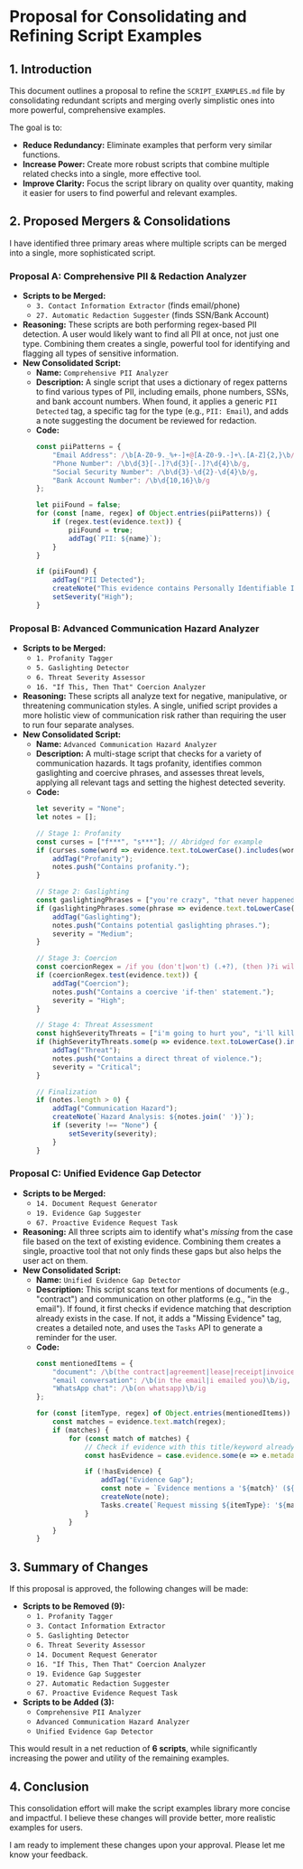 # Proposal for Consolidating and Refining Script Examples

## 1. Introduction

This document outlines a proposal to refine the `SCRIPT_EXAMPLES.md` file by consolidating redundant scripts and merging overly simplistic ones into more powerful, comprehensive examples.

The goal is to:
*   **Reduce Redundancy:** Eliminate examples that perform very similar functions.
*   **Increase Power:** Create more robust scripts that combine multiple related checks into a single, more effective tool.
*   **Improve Clarity:** Focus the script library on quality over quantity, making it easier for users to find powerful and relevant examples.

## 2. Proposed Mergers & Consolidations

I have identified three primary areas where multiple scripts can be merged into a single, more sophisticated script.

### Proposal A: Comprehensive PII & Redaction Analyzer

*   **Scripts to be Merged:**
    *   `3. Contact Information Extractor` (finds email/phone)
    *   `27. Automatic Redaction Suggester` (finds SSN/Bank Account)
*   **Reasoning:** These scripts are both performing regex-based PII detection. A user would likely want to find all PII at once, not just one type. Combining them creates a single, powerful tool for identifying and flagging all types of sensitive information.
*   **New Consolidated Script:**
    *   **Name:** `Comprehensive PII Analyzer`
    *   **Description:** A single script that uses a dictionary of regex patterns to find various types of PII, including emails, phone numbers, SSNs, and bank account numbers. When found, it applies a generic `PII Detected` tag, a specific tag for the type (e.g., `PII: Email`), and adds a note suggesting the document be reviewed for redaction.
    *   **Code:**
        ```javascript
        const piiPatterns = {
            "Email Address": /\b[A-Z0-9._%+-]+@[A-Z0-9.-]+\.[A-Z]{2,}\b/gi,
            "Phone Number": /\b\d{3}[-.]?\d{3}[-.]?\d{4}\b/g,
            "Social Security Number": /\b\d{3}-\d{2}-\d{4}\b/g,
            "Bank Account Number": /\b\d{10,16}\b/g
        };

        let piiFound = false;
        for (const [name, regex] of Object.entries(piiPatterns)) {
            if (regex.test(evidence.text)) {
                piiFound = true;
                addTag(`PII: ${name}`);
            }
        }

        if (piiFound) {
            addTag("PII Detected");
            createNote("This evidence contains Personally Identifiable Information. Review for redaction before sharing.");
            setSeverity("High");
        }
        ```

### Proposal B: Advanced Communication Hazard Analyzer

*   **Scripts to be Merged:**
    *   `1. Profanity Tagger`
    *   `5. Gaslighting Detector`
    *   `6. Threat Severity Assessor`
    *   `16. "If This, Then That" Coercion Analyzer`
*   **Reasoning:** These scripts all analyze text for negative, manipulative, or threatening communication styles. A single, unified script provides a more holistic view of communication risk rather than requiring the user to run four separate analyses.
*   **New Consolidated Script:**
    *   **Name:** `Advanced Communication Hazard Analyzer`
    *   **Description:** A multi-stage script that checks for a variety of communication hazards. It tags profanity, identifies common gaslighting and coercive phrases, and assesses threat levels, applying all relevant tags and setting the highest detected severity.
    *   **Code:**
        ```javascript
        let severity = "None";
        let notes = [];

        // Stage 1: Profanity
        const curses = ["f***", "s***"]; // Abridged for example
        if (curses.some(word => evidence.text.toLowerCase().includes(word))) {
            addTag("Profanity");
            notes.push("Contains profanity.");
        }

        // Stage 2: Gaslighting
        const gaslightingPhrases = ["you're crazy", "that never happened"];
        if (gaslightingPhrases.some(phrase => evidence.text.toLowerCase().includes(phrase))) {
            addTag("Gaslighting");
            notes.push("Contains potential gaslighting phrases.");
            severity = "Medium";
        }

        // Stage 3: Coercion
        const coercionRegex = /if you (don't|won't) (.+?), (then )?i will (.+)/i;
        if (coercionRegex.test(evidence.text)) {
            addTag("Coercion");
            notes.push("Contains a coercive 'if-then' statement.");
            severity = "High";
        }

        // Stage 4: Threat Assessment
        const highSeverityThreats = ["i'm going to hurt you", "i'll kill you"];
        if (highSeverityThreats.some(p => evidence.text.toLowerCase().includes(p))) {
            addTag("Threat");
            notes.push("Contains a direct threat of violence.");
            severity = "Critical";
        }

        // Finalization
        if (notes.length > 0) {
            addTag("Communication Hazard");
            createNote(`Hazard Analysis: ${notes.join(' ')}`);
            if (severity !== "None") {
                setSeverity(severity);
            }
        }
        ```

### Proposal C: Unified Evidence Gap Detector

*   **Scripts to be Merged:**
    *   `14. Document Request Generator`
    *   `19. Evidence Gap Suggester`
    *   `67. Proactive Evidence Request Task`
*   **Reasoning:** All three scripts aim to identify what's *missing* from the case file based on the text of existing evidence. Combining them creates a single, proactive tool that not only finds these gaps but also helps the user act on them.
*   **New Consolidated Script:**
    *   **Name:** `Unified Evidence Gap Detector`
    *   **Description:** This script scans text for mentions of documents (e.g., "contract") and communication on other platforms (e.g., "in the email"). If found, it first checks if evidence matching that description already exists in the case. If not, it adds a "Missing Evidence" tag, creates a detailed note, and uses the `Tasks` API to generate a reminder for the user.
    *   **Code:**
        ```javascript
        const mentionedItems = {
            "document": /\b(the contract|agreement|lease|receipt|invoice)\b/ig,
            "email conversation": /\b(in the email|i emailed you)\b/ig,
            "WhatsApp chat": /\b(on whatsapp)\b/ig
        };

        for (const [itemType, regex] of Object.entries(mentionedItems)) {
            const matches = evidence.text.match(regex);
            if (matches) {
                for (const match of matches) {
                    // Check if evidence with this title/keyword already exists
                    const hasEvidence = case.evidence.some(e => e.metadata.title && e.metadata.title.toLowerCase().includes(match.toLowerCase()));

                    if (!hasEvidence) {
                        addTag("Evidence Gap");
                        const note = `Evidence mentions a '${match}' (${itemType}) that may be missing from the case file.`;
                        createNote(note);
                        Tasks.create(`Request missing ${itemType}: '${match}' mentioned in evidence from ${evidence.metadata.date}`);
                    }
                }
            }
        }
        ```

## 3. Summary of Changes

If this proposal is approved, the following changes will be made:

*   **Scripts to be Removed (9):**
    *   `1. Profanity Tagger`
    *   `3. Contact Information Extractor`
    *   `5. Gaslighting Detector`
    *   `6. Threat Severity Assessor`
    *   `14. Document Request Generator`
    *   `16. "If This, Then That" Coercion Analyzer`
    *   `19. Evidence Gap Suggester`
    *   `27. Automatic Redaction Suggester`
    *   `67. Proactive Evidence Request Task`
*   **Scripts to be Added (3):**
    *   `Comprehensive PII Analyzer`
    *   `Advanced Communication Hazard Analyzer`
    *   `Unified Evidence Gap Detector`

This would result in a net reduction of **6 scripts**, while significantly increasing the power and utility of the remaining examples.

## 4. Conclusion

This consolidation effort will make the script examples library more concise and impactful. I believe these changes will provide better, more realistic examples for users.

I am ready to implement these changes upon your approval. Please let me know your feedback.
